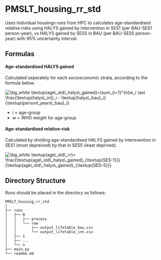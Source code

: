 # PMSLT_housing_rr_std

Uses individual housings runs from HPC to calculates age-standardised relative risks using
HALYS gained by intervention in SES1 (per BAU-SES1 person-year), vs HALYS gained by SES5 in
BAU (per BAU-SES5 person-year) with 95% uncertainty interval.

## Formulas

#### Age-standardised HALYS gained

Calculated seperately for each socioeconomic strata, according to the formula below.

<!-- age*std_halys_gained = $\displaystyle\sum*{i=1}^{n} w*i$ \* $\frac{\text{halys_int}*{i} - \text{halys_bau}_{i}}{\text{person_years_bau}_{i}}$ -->
<img src="https://latex.codecogs.com/png.image?\dpi{110}&space;\bg_white&space;\textup{age\_std\_halys\_gained}=\sum_{i=1}^{n}w_i&space;\ast&space;\frac{\textup{halys\_int}_i&space;-&space;\textup{halys\_bau}_i}{\textup{person\_years\_bau}_i}&space;" title="\bg_white \textup{age\_std\_halys\_gained}=\sum_{i=1}^{n}w_i \ast \frac{\textup{halys\_int}_i - \textup{halys\_bau}_i}{\textup{person\_years\_bau}_i} " />

-   i = age-group
-   w = WHO weight for age-group

#### Age-standardised relative-risk

Calculated by dividing age-standardised HALYS gained by interevention in SES1 (most depreived) by
that in SES5 (least deprived).

<!-- age*std_rr = $\frac{\text{age_std_halys_gained}*{SES\text{-1}}}{\text{age_std_halys_gained}\_{SES\text{-5}}}$ -->
<img src="https://latex.codecogs.com/png.image?\dpi{110}&space;\bg_white&space;\textup{age\_std\_rr}=&space;\frac{\textup{age\_std\_halys\_gained}_{\textup{SES-1}}}{\textup{age\_std\_halys\_gained}_{\textup{SES-5}}}" title="\bg_white \textup{age\_std\_rr}= \frac{\textup{age\_std\_halys\_gained}_{\textup{SES-1}}}{\textup{age\_std\_halys\_gained}_{\textup{SES-5}}}" />

## Directory Structure

Runs should be placed in the directory as follows:

```
PMSLT_housing_rr_std
│
├── runs
│   ├── 0
│   │   ├── process
│   │   └── raw
│   │       ├── output_lifetable_bau.csv
│   │       └── output_lifetable_int.csv
│   ├── 1
│   ├── ...
│   └── n
├── main.py
└── readme.md
```

